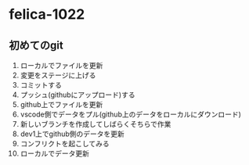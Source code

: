 # felica-1022

## 初めてのgit

1. ローカルでファイルを更新
2. 変更をステージに上げる
3. コミットする
4. プッシュ(githubにアップロード)する
5. github上でファイルを更新
6. vscode側でデータをプル(github上のデータをローカルにダウンロード)
7. 新しいブランチを作成してしばらくそちらで作業
8. dev1上でgithub側のデータを更新
9. コンフリクトを起こしてみる
10. ローカルでデータ更新